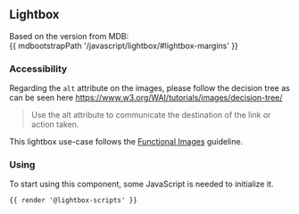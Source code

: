 ## Lightbox

Based on the version from MDB:<br>
{{ mdbootstrapPath '/javascript/lightbox/#lightbox-margins' }}

### Accessibility

Regarding the `alt` attribute on the images, please follow the decision tree as can be seen here https://www.w3.org/WAI/tutorials/images/decision-tree/

> Use the alt attribute to communicate the destination of the link or action taken.

This lightbox use-case follows the [Functional Images](https://www.w3.org/WAI/tutorials/images/functional/) guideline.

### Using

To start using this component, some JavaScript is needed to initialize it.

```html
{{ render '@lightbox-scripts' }}
```
